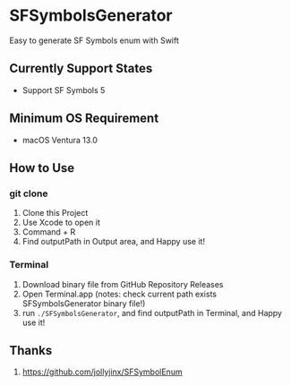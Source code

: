 # SFSymbolsGenerator
Easy to generate SF Symbols enum with Swift

## Currently Support States

* Support SF Symbols 5

## Minimum OS Requirement

* macOS Ventura 13.0

## How to Use

### git clone

1. Clone this Project
2. Use Xcode to open it
3. Command + R
4. Find outputPath in Output area, and Happy use it!

### Terminal

1. Download binary file from GitHub Repository Releases
2. Open Terminal.app (notes: check current path exists SFSymbolsGenerator binary file!)
3. run ```./SFSymbolsGenerator```, and find outputPath in Terminal, and Happy use it!

## Thanks

1. https://github.com/jollyjinx/SFSymbolEnum
